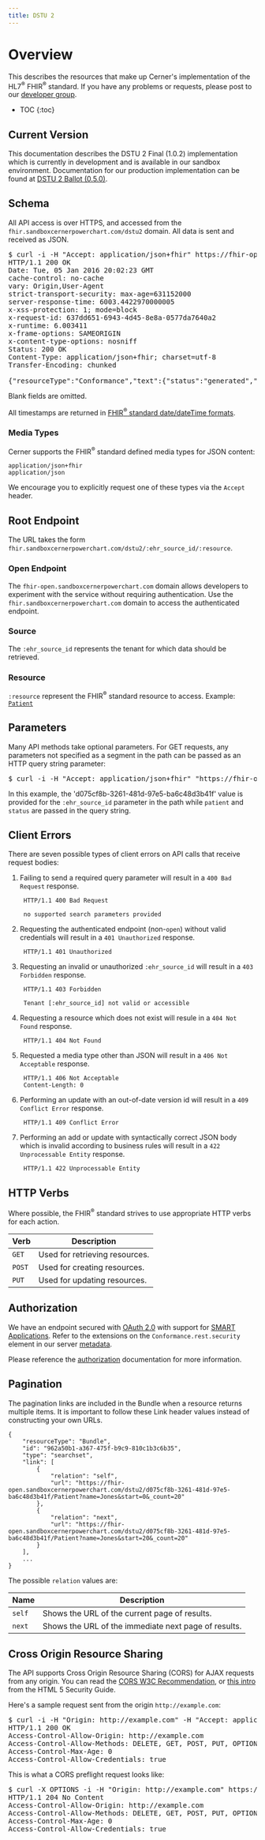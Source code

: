 ```yaml
---
title: DSTU 2
---
```


# Overview

This describes the resources that make up Cerner's implementation of the HL7<sup>®</sup> FHIR<sup>®</sup> standard. If you have any problems or requests,
please post to our [developer group](https://groups.google.com/d/forum/cerner-fhir-developers).

* TOC
{:toc}

## Current Version

This documentation describes the DSTU 2 Final (1.0.2) implementation which is currently in development and is available in our sandbox environment.
Documentation for our production implementation can be found at [DSTU 2 Ballot (0.5.0)](/may2015).

## Schema

All API access is over HTTPS, and accessed from the `fhir.sandboxcernerpowerchart.com/dstu2`
domain.  All data is sent and received as JSON.

<pre class="terminal">
$ curl -i -H "Accept: application/json+fhir" https://fhir-open.sandboxcernerpowerchart.com/dstu2/d075cf8b-3261-481d-97e5-ba6c48d3b41f/metadata
HTTP/1.1 200 OK
Date: Tue, 05 Jan 2016 20:02:23 GMT
cache-control: no-cache
vary: Origin,User-Agent
strict-transport-security: max-age=631152000
server-response-time: 6003.4422970000005
x-xss-protection: 1; mode=block
x-request-id: 637dd651-6943-4d45-8e8a-0577da7640a2
x-runtime: 6.003411
x-frame-options: SAMEORIGIN
x-content-type-options: nosniff
Status: 200 OK
Content-Type: application/json+fhir; charset=utf-8
Transfer-Encoding: chunked

{"resourceType":"Conformance","text":{"status":"generated","div":"\u003Cdiv\u003EGenerated Conformance Statement\u003C/div\u003E"},"url":"https://fhir-open.sandboxcernerpowerchart.com/d075cf8b-3261-481d-97e5-ba6c48d3b41f/metadata","name":"Cerner Conformance Statement","status":"draft","publisher":"Cerner","date":"2015-12-03T00:00:00+00:00","description":"Describes capabilities of this server","kind":"instance","fhirVersion":"1.0.2","acceptUnknown":"no","format":["json"],"rest":[{"mode":"server","documentation":"All the functionality defined in FHIR","security":{"cors":true},"resource":[{"type":"AllergyIntolerance","interaction":[{"code":"search-type"}],"searchParam":[{"name":"patient","type":"reference","documentation":"Who the sensitivity is for. It is a required field"},{"name":"status","type":"token","documentation":"Certainty of the allergy or intolerance"}]},{"type":"Condition","interaction":[{"code":"search-type"}],"searchParam":[{"name":"patient","type":"reference","documentation":"The patient who has the condition. It is a required field if subject field is not given"},{"name":"category","type":"token","documentation":"The category of the condition","modifier":["not"]}]},{"type":"DocumentReference","interaction":[{"code":"search-type"}],"searchParam":[{"name":"patient","type":"reference","documentation":"The patient the document is about"},{"name":"type","type":"token","documentation":"The type of the document"}]},{"type":"MedicationOrder","interaction":[{"code":"search-type"}],"searchParam":[{"name":"patient","type":"reference","documentation":"The identity of a patient to list dispenses for. It is a required field"},{"name":"status","type":"token","documentation":"The status of the med, may be a list separated by commas. (Active and draft statuses must be queried separately from completed, on-hold, and stopped statuses. The superseded and entered-in-error statuses are not supported). It is a required field"},{"name":"timing-boundsperiod-end","type":"date","documentation":"The stop time of the order. Must be prefixed by 'le' (currently only support querying for orders completed prior to a certain time). Not accepted when querying active or draft orders"},{"name":"_count","type":"number","documentation":"The number of items to include in a page. Currently ignored if querying for active or draft statuses"}]},{"type":"MedicationStatement","interaction":[{"code":"search-type"}],"searchParam":[{"name":"patient","type":"reference","documentation":"The identity of a patient to list statements for. It is a required field."},{"name":"status","type":"token","documentation":"One or more medication statement status values separated by commas."},{"name":"effectivedate","type":"date","documentation":"The date-time which should fall within the period the patient was taking (or not taking) the medication. Must be prefixed by 'ge'."},{"name":"_count","type":"number","documentation":"The maximum number of results to include in a page."}]},{"type":"Patient","interaction":[{"code":"read"},{"code":"search-type"}],"searchParam":[{"name":"_id","type":"token","documentation":"The logical resource id associated with the resource (must be supported by all servers). It is a required field if no birthdate, identifier, name or telecom field is given"},{"name":"birthdate","type":"date","documentation":"The patient's date of birth. It is a required field if no _id, identifier, name or telecom field is given"},{"name":"identifier","type":"token","documentation":"A patient identifier. It is a requried field if no _id, birthdate, name or telecom field is given"},{"name":"name","type":"string","documentation":"A portion of either family or given name of the patient. It is a required field if no _id, birthday, identifier or telecom field is given"},{"name":"telecom","type":"string","documentation":"The value in any kind of telecom details of the patient. It is a required field if no _id, birthdate, identifier or name is given"},{"name":"_count","type":"number","documentation":"The maximum number of results to return"}]}]}]}
</pre>

Blank fields are omitted.

All timestamps are returned in [FHIR<sup>®</sup> standard date/dateTime formats](http://www.hl7.org/implement/standards/fhir/datatypes.html#date).

### Media Types

Cerner supports the FHIR<sup>®</sup> standard defined media types for JSON content:

    application/json+fhir
    application/json

We encourage you to explicitly request one of these types via the `Accept` header.

## Root Endpoint

The URL takes the form `fhir.sandboxcernerpowerchart.com/dstu2/:ehr_source_id/:resource`.

### Open Endpoint

The `fhir-open.sandboxcernerpowerchart.com` domain allows developers to experiment with the service without requiring
authentication. Use the `fhir.sandboxcernerpowerchart.com` domain to access the authenticated endpoint.

### Source

The `:ehr_source_id` represents the tenant for which data should be retrieved.

### Resource

`:resource` represent the FHIR<sup>®</sup> standard resource to access. Example: <a href="/dstu2/patient/">`Patient`</a>

## Parameters

Many API methods take optional parameters. For GET requests, any parameters not
specified as a segment in the path can be passed as an HTTP query string
parameter:

<pre class="terminal">
$ curl -i -H "Accept: application/json+fhir" "https://fhir-open.sandboxcernerpowerchart.com/dstu2/d075cf8b-3261-481d-97e5-ba6c48d3b41f/MedicationOrder?patient=2744010&status=active"
</pre>

In this example, the 'd075cf8b-3261-481d-97e5-ba6c48d3b41f' value is provided for the `:ehr_source_id` parameter in the path
while `patient` and `status` are passed in the query string.

## Client Errors

There are seven possible types of client errors on API calls that
receive request bodies:

1. Failing to send a required query parameter will result in a `400 Bad Request` response.

        HTTP/1.1 400 Bad Request

        no supported search parameters provided

2. Requesting the authenticated endpoint (non-`open`) without valid credentials will result in a `401 Unauthorized`
   response.

        HTTP/1.1 401 Unauthorized

3. Requesting an invalid or unauthorized `:ehr_source_id` will result in a `403 Forbidden` response.

        HTTP/1.1 403 Forbidden

        Tenant [:ehr_source_id] not valid or accessible

4. Requesting a resource which does not exist will resule in a `404 Not Found` response.

        HTTP/1.1 404 Not Found

5. Requested a media type other than JSON will result in a `406 Not Acceptable` response.

        HTTP/1.1 406 Not Acceptable
        Content-Length: 0

6. Performing an update with an out-of-date version id will result in a `409 Conflict Error` response.

        HTTP/1.1 409 Conflict Error

7. Performing an add or update with syntactically correct JSON body which is invalid according to business rules will result in a `422 Unprocessable Entity` response.

        HTTP/1.1 422 Unprocessable Entity

## HTTP Verbs

Where possible, the FHIR<sup>®</sup> standard strives to use appropriate HTTP verbs for each action.

Verb | Description
-----|-----------
`GET` | Used for retrieving resources.
`POST` | Used for creating resources.
`PUT` | Used for updating resources.

## Authorization

We have an endpoint secured with [OAuth 2.0](http://oauth.net/2/) with support for [SMART Applications](http://docs.smarthealthit.org/).
Refer to the extensions on the `Conformance.rest.security` element in our server [metadata](conformance/).

Please reference the <a href="/dstu2/authorization/">authorization</a> documentation for more information. 

## Pagination

The pagination links are included in the Bundle when a resource returns multiple items. It is important to
follow these Link header values instead of constructing your own URLs.

    {
        "resourceType": "Bundle",
        "id": "962a50b1-a367-475f-b9c9-810c1b3c6b35",
        "type": "searchset",
        "link": [
            {
                "relation": "self",
                "url": "https://fhir-open.sandboxcernerpowerchart.com/dstu2/d075cf8b-3261-481d-97e5-ba6c48d3b41f/Patient?name=Jones&start=0&_count=20"
            },
            {
                "relation": "next",
                "url": "https://fhir-open.sandboxcernerpowerchart.com/dstu2/d075cf8b-3261-481d-97e5-ba6c48d3b41f/Patient?name=Jones&start=20&_count=20"
            }
        ],
        ...
    }

The possible `relation` values are:

Name | Description
-----------|-----------|
`self` |Shows the URL of the current page of results.
`next` |Shows the URL of the immediate next page of results.

## Cross Origin Resource Sharing

The API supports Cross Origin Resource Sharing (CORS) for AJAX requests from
any origin.
You can read the [CORS W3C Recommendation](http://www.w3.org/TR/cors), or
[this intro](http://code.google.com/p/html5security/wiki/CrossOriginRequestSecurity) from the
HTML 5 Security Guide.

Here's a sample request sent from the origin `http://example.com`:

<pre class="terminal">
$ curl -i -H "Origin: http://example.com" -H "Accept: application/json+fhir" https://fhir-open.sandboxcernerpowerchart.com/dstu2/d075cf8b-3261-481d-97e5-ba6c48d3b41f/metadata
HTTP/1.1 200 OK
Access-Control-Allow-Origin: http://example.com
Access-Control-Allow-Methods: DELETE, GET, POST, PUT, OPTIONS, HEAD
Access-Control-Max-Age: 0
Access-Control-Allow-Credentials: true
</pre>

This is what a CORS preflight request looks like:

<pre class="terminal">
$ curl -X OPTIONS -i -H "Origin: http://example.com" https://fhir-open.sandboxcernerpowerchart.com/dstu2/d075cf8b-3261-481d-97e5-ba6c48d3b41f/metadata
HTTP/1.1 204 No Content
Access-Control-Allow-Origin: http://example.com
Access-Control-Allow-Methods: DELETE, GET, POST, PUT, OPTIONS, HEAD
Access-Control-Max-Age: 0
Access-Control-Allow-Credentials: true
</pre>